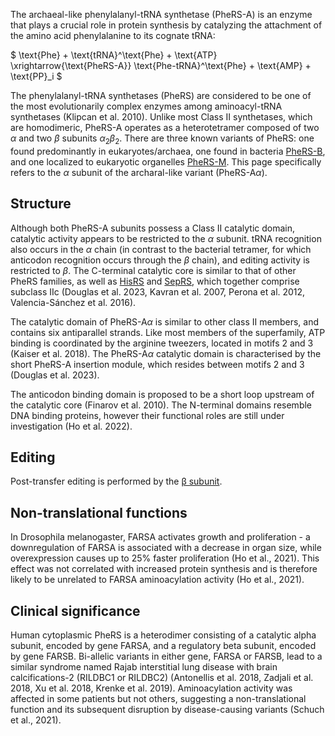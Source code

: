 
The archaeal-like phenylalanyl-tRNA synthetase (PheRS-A) is an enzyme that plays a crucial role in protein synthesis by catalyzing the attachment of the amino acid phenylalanine to its cognate tRNA:




$ \text{Phe} + \text{tRNA}^\text{Phe} + \text{ATP} \xrightarrow{\text{PheRS-A}} \text{Phe-tRNA}^\text{Phe} + \text{AMP} + \text{PP}_i  $



The phenylalanyl-tRNA synthetases (PheRS) are considered to be one of the most evolutionarily complex enzymes among aminoacyl-tRNA synthetases (Klipcan et al. 2010).
Unlike most Class II synthetases, which are homodimeric, PheRS-A operates as a heterotetramer composed of two $\alpha$ and two $\beta$ subunits $\alpha_2 \beta_2$. 
There are three known variants of PheRS: one found predominantly in eukaryotes/archaea, one found in bacteria [PheRS-B](/class2/phe1), and one localized to eukaryotic organelles [PheRS-M](/class2/phe5). 
This page specifically refers to the $\alpha$ subunit of the archaral-like variant (PheRS-A$\alpha$). 



## Structure


Although both PheRS-A subunits possess a Class II catalytic domain, catalytic activity appears to be restricted to the $\alpha$ subunit. tRNA recognition also occurs in the $\alpha$ chain (in contrast to the bacterial tetramer, for which anticodon recognition occurs through the $\beta$ chain), and editing activity is restricted to $\beta$.  The C-terminal catalytic core is similar to that of other PheRS families, as well as [HisRS](/class2/his) and [SepRS](/class2/sep), which together comprise subclass IIc (Douglas et al. 2023, Kavran et al. 2007, Perona et al. 2012, Valencia-Sánchez et al. 2016).


The catalytic domain of PheRS-A$\alpha$ is similar to other class II members, and contains six antiparallel strands. Like most members of the superfamily, ATP binding is coordinated by the arginine tweezers, located in motifs 2 and 3 (Kaiser et al. 2018).  The PheRS-A$\alpha$ catalytic domain is characterised by the short PheRS-A insertion module, which resides between motifs 2 and 3 (Douglas et al. 2023).



The anticodon binding domain is proposed to be a short loop upstream of the catalytic core (Finarov et al. 2010). The N-terminal domains resemble DNA binding proteins, however their functional roles are still under investigation (Ho et al. 2022).  






## Editing




Post-transfer editing is performed by the [&beta; subunit](/class2/phe4).

## Non-translational functions
In Drosophila melanogaster, FARSA activates growth and proliferation - a downregulation of FARSA is associated with a decrease in organ size, while overexpression causes up to 25% faster proliferation (Ho et al., 2021). This effect was not correlated with increased protein synthesis and is therefore likely to be unrelated to FARSA aminoacylation activity (Ho et al., 2021). 


## Clinical significance
Human cytoplasmic PheRS is a heterodimer consisting of a catalytic alpha subunit, encoded by gene FARSA, and a regulatory beta subunit, encoded by gene FARSB. Bi-allelic variants in either gene, FARSA or FARSB, lead to  a similar syndrome named Rajab interstitial lung disease with brain calcifications-2 (RILDBC1 or RILDBC2) (Antonellis et al. 2018, Zadjali et al. 2018, Xu et al. 2018, Krenke et al. 2019). Aminoacylation activity was affected in some patients but not others, suggesting a non-translational function and its subsequent disruption by disease-causing variants (Schuch et al., 2021).  
